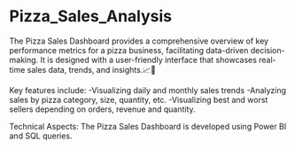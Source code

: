 # Pizza_Sales_Analysis
The Pizza Sales Dashboard provides a comprehensive overview of key performance metrics for a pizza business, facilitating data-driven decision-making. It is designed with a user-friendly interface that showcases real-time sales data, trends, and insights.📈🍕

Key features include:
-Visualizing daily and monthly sales trends
-Analyzing sales by pizza category, size, quantity, etc. 
-Visualizing best and worst sellers depending on orders, revenue and quantity.

Technical Aspects:
The Pizza Sales Dashboard is developed using Power BI and SQL queries.
